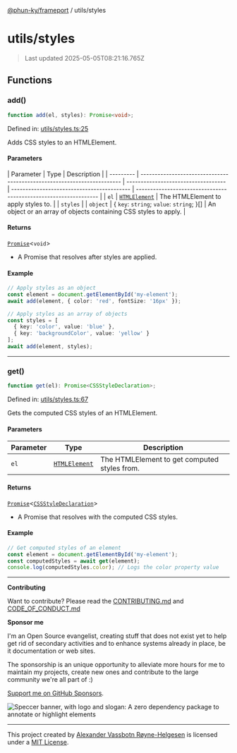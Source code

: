 [@phun-ky/frameport](../README.md) / utils/styles

# utils/styles

> Last updated 2025-05-05T08:21:16.765Z

## Functions

### add()

```ts
function add(el, styles): Promise<void>;
```

Defined in: [utils/styles.ts:25](https://github.com/phun-ky/frameport/blob/main/src/utils/styles.ts#L25)

Adds CSS styles to an HTMLElement.

#### Parameters

| Parameter | Type                                                                    | Description                         |
| --------- | ----------------------------------------------------------------------- | ----------------------------------- | ------------------------------------------ | ---------------------------------------------------------------- |
| `el`      | [`HTMLElement`](https://developer.mozilla.org/docs/Web/API/HTMLElement) | The HTMLElement to apply styles to. |
| `styles`  |                                                                         | `object`                            | { `key`: `string`; `value`: `string`; }\[] | An object or an array of objects containing CSS styles to apply. |

#### Returns

[`Promise`](https://developer.mozilla.org/docs/Web/JavaScript/Reference/Global_Objects/Promise)<`void`>

- A Promise that resolves after styles are applied.

#### Example

```ts
// Apply styles as an object
const element = document.getElementById('my-element');
await add(element, { color: 'red', fontSize: '16px' });

// Apply styles as an array of objects
const styles = [
  { key: 'color', value: 'blue' },
  { key: 'backgroundColor', value: 'yellow' }
];
await add(element, styles);
```

---

### get()

```ts
function get(el): Promise<CSSStyleDeclaration>;
```

Defined in: [utils/styles.ts:67](https://github.com/phun-ky/frameport/blob/main/src/utils/styles.ts#L67)

Gets the computed CSS styles of an HTMLElement.

#### Parameters

| Parameter | Type                                                                    | Description                                  |
| --------- | ----------------------------------------------------------------------- | -------------------------------------------- |
| `el`      | [`HTMLElement`](https://developer.mozilla.org/docs/Web/API/HTMLElement) | The HTMLElement to get computed styles from. |

#### Returns

[`Promise`](https://developer.mozilla.org/docs/Web/JavaScript/Reference/Global_Objects/Promise)<[`CSSStyleDeclaration`](https://developer.mozilla.org/docs/Web/API/CSSStyleDeclaration)>

- A Promise that resolves with the computed CSS styles.

#### Example

```ts
// Get computed styles of an element
const element = document.getElementById('my-element');
const computedStyles = await get(element);
console.log(computedStyles.color); // Logs the color property value
```

---

**Contributing**

Want to contribute? Please read the [CONTRIBUTING.md](https://github.com/phun-ky/frameport/blob/main/CONTRIBUTING.md) and [CODE_OF_CONDUCT.md](https://github.com/phun-ky/frameport/blob/main/CODE_OF_CONDUCT.md)

**Sponsor me**

I'm an Open Source evangelist, creating stuff that does not exist yet to help get rid of secondary activities and to enhance systems already in place, be it documentation or web sites.

The sponsorship is an unique opportunity to alleviate more hours for me to maintain my projects, create new ones and contribute to the large community we're all part of :)

[Support me on GitHub Sponsors](https://github.com/sponsors/phun-ky).

![Speccer banner, with logo and slogan: A zero dependency package to annotate or highlight elements](https://github.com/phun-ky/frameport/blob/main/public/frameport-banner.png?raw=true)

---

This project created by [Alexander Vassbotn Røyne-Helgesen](http://phun-ky.net) is licensed under a [MIT License](https://choosealicense.com/licenses/mit/).
